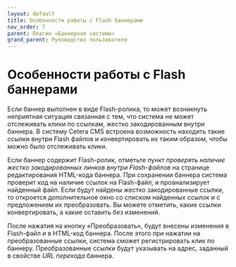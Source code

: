 ```yaml
---
layout: default
title: Особенности работы с Flash баннерами
nav_order: 7
parent: Плагин «Баннерная система»
grand_parent: Руководство пользователя
---
```


# Особенности работы с Flash баннерами

Если баннер выполнен в виде Flash-ролика, то может возникнуть неприятная ситуация связанная с тем, что система не может отслеживать клики по ссылкам, жестко закодированным внутри баннера. В систему Cetera CMS встроена возможность находить такие ссылки внутри Flash файлов и конвертировать их таким образом, чтобы можно было отслеживать клики.

Если баннер содержит Flash-ролик, отметьте пункт *проверять наличие жестко закодированных линков внутри Flash-файлов* на странице редактирования HTML-кода баннера. При сохранении баннера система проверит код на наличие ссылок на Flash-файл, и проанализирует найденный файл. Если будут найдены жестко закодированные ссылки, то откроется дополнительное окно со списком найденных ссылок и с предложением их преобразовать. Вы можете отметить, какие ссылки конвертировать, а какие оставить без изменений.

После нажатия на кнопку «Преобразовать», будут внесены изменения в Flash-файл и в HTML-код баннера. После этого при нажатии на преобразованные ссылки, система сможет регистрировать клик по баннеру. Преобразованные ссылки будут указывать на адрес, заданный в свойстве *URL перехода* баннера.